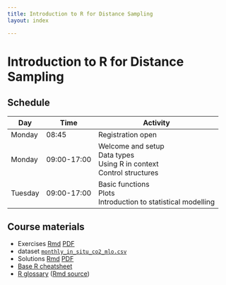 ```yaml
---
title: Introduction to R for Distance Sampling
layout: index

---
```


# Introduction to R for Distance Sampling

## Schedule

Day | Time | Activity
-------|-------|--------------------------
Monday | 08:45 | Registration open
Monday | 09:00-17:00 | Welcome and setup<br/>Data types<br/>Using R in context<br/>Control structures
Tuesday | 09:00-17:00 | Basic functions<br/>Plots<br/>Introduction to statistical modelling

## Course materials

- Exercises [Rmd](RTutorial_Exercises.Rmd) [PDF](RTutorial_Exercises.pdf)
- dataset [`monthly_in_situ_co2_mlo.csv`](monthly_in_situ_co2_mlo.csv)
- Solutions [Rmd](RTutorial_Solutions.Rmd) [PDF](RTutorial_Solutions.pdf)
- [Base R cheatsheet](BaseRCheatSheet.pdf)
- [R glossary](R_glossary.pdf) ([Rmd source](R_glossary.Rmd))


